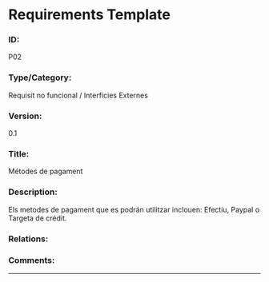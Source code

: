 # Requirements Template
### ID: 
P02
### Type/Category: 
Requisit no funcional / Interficies Externes
### Version: 
0.1
### Title: 
Métodes de pagament
### Description: 
Els metodes de pagament que es podrán utilitzar inclouen: Efectiu, Paypal o Targeta de crédit.
### Relations: 
### Comments: 
---